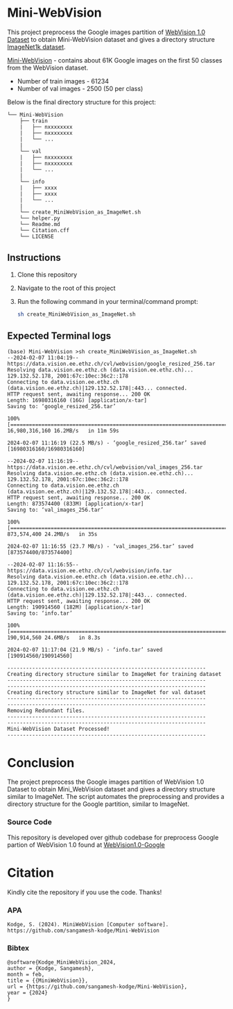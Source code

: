 # Mini-WebVision
This project preprocess the Google images partition of [WebVision 1.0 Dataset](https://data.vision.ee.ethz.ch/cvl/webvision/dataset2017.html) to obtain Mini-WebVision dataset and gives a directory structure [ImageNet1k dataset](https://www.image-net.org/). 

[Mini-WebVision](https://arxiv.org/abs/1911.09781) - contains about 61K Google images on the first 50 classes from the WebVision dataset. 
- Number of train images - 61234
- Number of val images - 2500 (50 per class)



Below is the final directory structure for this project:
```
└── Mini-WebVision
    ├── train
    |   ├── nxxxxxxxx
    |   ├── nxxxxxxxx
    |   └── ...
    |
    └── val
    |   ├── nxxxxxxxx
    |   ├── nxxxxxxxx
    |   └── ...
    |
    └── info
    |   ├── xxxx
    |   ├── xxxx
    |   └── ...
    |
    └── create_MiniWebVision_as_ImageNet.sh
    └── helper.py
    └── Readme.md
    └── Citation.cff
    └── LICENSE
```


## Instructions

1. Clone this repository
2. Navigate to the root of this project
3. Run the following command in your terminal/command prompt: 
 
    ```bash
    sh create_MiniWebVision_as_ImageNet.sh
    ```


## Expected Terminal logs
```
(base) Mini-WebVision >sh create_MiniWebVision_as_ImageNet.sh 
--2024-02-07 11:04:19--  https://data.vision.ee.ethz.ch/cvl/webvision/google_resized_256.tar
Resolving data.vision.ee.ethz.ch (data.vision.ee.ethz.ch)... 129.132.52.178, 2001:67c:10ec:36c2::178
Connecting to data.vision.ee.ethz.ch (data.vision.ee.ethz.ch)|129.132.52.178|:443... connected.
HTTP request sent, awaiting response... 200 OK
Length: 16980316160 (16G) [application/x-tar]
Saving to: ‘google_resized_256.tar’

100%[================================================================================>] 16,980,316,160 16.2MB/s   in 11m 59s

2024-02-07 11:16:19 (22.5 MB/s) - ‘google_resized_256.tar’ saved [16980316160/16980316160]

--2024-02-07 11:16:19--  https://data.vision.ee.ethz.ch/cvl/webvision/val_images_256.tar
Resolving data.vision.ee.ethz.ch (data.vision.ee.ethz.ch)... 129.132.52.178, 2001:67c:10ec:36c2::178
Connecting to data.vision.ee.ethz.ch (data.vision.ee.ethz.ch)|129.132.52.178|:443... connected.
HTTP request sent, awaiting response... 200 OK
Length: 873574400 (833M) [application/x-tar]
Saving to: ‘val_images_256.tar’

100%[===================================================================================>] 873,574,400 24.2MB/s   in 35s    

2024-02-07 11:16:55 (23.7 MB/s) - ‘val_images_256.tar’ saved [873574400/873574400]

--2024-02-07 11:16:55--  https://data.vision.ee.ethz.ch/cvl/webvision/info.tar
Resolving data.vision.ee.ethz.ch (data.vision.ee.ethz.ch)... 129.132.52.178, 2001:67c:10ec:36c2::178
Connecting to data.vision.ee.ethz.ch (data.vision.ee.ethz.ch)|129.132.52.178|:443... connected.
HTTP request sent, awaiting response... 200 OK
Length: 190914560 (182M) [application/x-tar]
Saving to: ‘info.tar’

100%[===================================================================================>] 190,914,560 24.6MB/s   in 8.3s   

2024-02-07 11:17:04 (21.9 MB/s) - ‘info.tar’ saved [190914560/190914560]

----------------------------------------------------------------
Creating directory structure similar to ImageNet for training dataset
----------------------------------------------------------------
----------------------------------------------------------------
Creating directory structure similar to ImageNet for val dataset
----------------------------------------------------------------
----------------------------------------------------------------
Removing Redundant files.
----------------------------------------------------------------
----------------------------------------------------------------
Mini-WebVision Dataset Processed!
----------------------------------------------------------------
```

# Conclusion

The project preprocess the Google images partition of WebVision 1.0 Dataset to obtain Mini_WebVision dataset and gives a directory structure similar to ImageNet.
The script automates the preprocessing and provides a directory structure for the Google partition, similar to ImageNet.


### Source Code 
This repository is developed over github codebase for preprocess Google partion of WebVision 1.0 found at [WebVision1.0-Google](https://github.com/cvlabrochester/webvision)




# Citation
Kindly cite the repository if you use the code. Thanks!

### APA
```
Kodge, S. (2024). MiniWebVision [Computer software]. https://github.com/sangamesh-kodge/Mini-WebVision
```

### Bibtex
```
@software{Kodge_MiniWebVision_2024,
author = {Kodge, Sangamesh},
month = feb,
title = {{MiniWebVision}},
url = {https://github.com/sangamesh-kodge/Mini-WebVision},
year = {2024}
}
```
